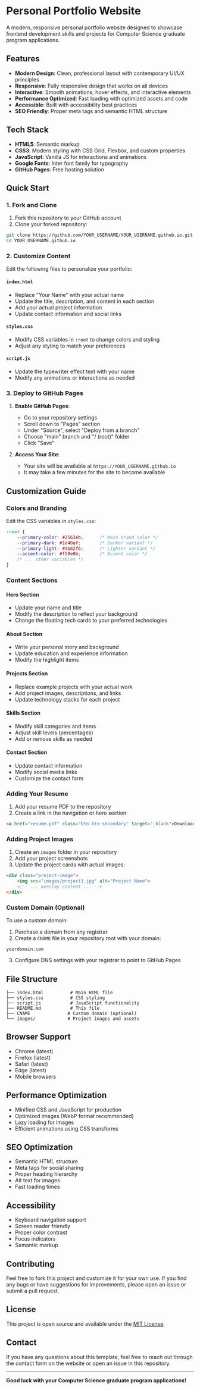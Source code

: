 # Personal Portfolio Website

A modern, responsive personal portfolio website designed to showcase frontend development skills and projects for Computer Science graduate program applications.

## Features

- **Modern Design**: Clean, professional layout with contemporary UI/UX principles
- **Responsive**: Fully responsive design that works on all devices
- **Interactive**: Smooth animations, hover effects, and interactive elements
- **Performance Optimized**: Fast loading with optimized assets and code
- **Accessible**: Built with accessibility best practices
- **SEO Friendly**: Proper meta tags and semantic HTML structure

## Tech Stack

- **HTML5**: Semantic markup
- **CSS3**: Modern styling with CSS Grid, Flexbox, and custom properties
- **JavaScript**: Vanilla JS for interactions and animations
- **Google Fonts**: Inter font family for typography
- **GitHub Pages**: Free hosting solution

## Quick Start

### 1. Fork and Clone

1. Fork this repository to your GitHub account
2. Clone your forked repository:
```bash
git clone https://github.com/YOUR_USERNAME/YOUR_USERNAME.github.io.git
cd YOUR_USERNAME.github.io
```

### 2. Customize Content

Edit the following files to personalize your portfolio:

#### `index.html`
- Replace "Your Name" with your actual name
- Update the title, description, and content in each section
- Add your actual project information
- Update contact information and social links

#### `styles.css`
- Modify CSS variables in `:root` to change colors and styling
- Adjust any styling to match your preferences

#### `script.js`
- Update the typewriter effect text with your name
- Modify any animations or interactions as needed

### 3. Deploy to GitHub Pages

1. **Enable GitHub Pages**:
   - Go to your repository settings
   - Scroll down to "Pages" section
   - Under "Source", select "Deploy from a branch"
   - Choose "main" branch and "/ (root)" folder
   - Click "Save"

2. **Access Your Site**:
   - Your site will be available at `https://YOUR_USERNAME.github.io`
   - It may take a few minutes for the site to become available

## Customization Guide

### Colors and Branding

Edit the CSS variables in `styles.css`:

```css
:root {
    --primary-color: #2563eb;      /* Main brand color */
    --primary-dark: #1e40af;       /* Darker variant */
    --primary-light: #3b82f6;      /* Lighter variant */
    --accent-color: #f59e0b;       /* Accent color */
    /* ... other variables */
}
```

### Content Sections

#### Hero Section
- Update your name and title
- Modify the description to reflect your background
- Change the floating tech cards to your preferred technologies

#### About Section
- Write your personal story and background
- Update education and experience information
- Modify the highlight items

#### Projects Section
- Replace example projects with your actual work
- Add project images, descriptions, and links
- Update technology stacks for each project

#### Skills Section
- Modify skill categories and items
- Adjust skill levels (percentages)
- Add or remove skills as needed

#### Contact Section
- Update contact information
- Modify social media links
- Customize the contact form

### Adding Your Resume

1. Add your resume PDF to the repository
2. Create a link in the navigation or hero section:
```html
<a href="resume.pdf" class="btn btn-secondary" target="_blank">Download Resume</a>
```

### Adding Project Images

1. Create an `images` folder in your repository
2. Add your project screenshots
3. Update the project cards with actual images:
```html
<div class="project-image">
    <img src="images/project1.jpg" alt="Project Name">
    <!-- ... overlay content ... -->
</div>
```

### Custom Domain (Optional)

To use a custom domain:

1. Purchase a domain from any registrar
2. Create a `CNAME` file in your repository root with your domain:
```
yourdomain.com
```
3. Configure DNS settings with your registrar to point to GitHub Pages

## File Structure

```
├── index.html          # Main HTML file
├── styles.css          # CSS styling
├── script.js           # JavaScript functionality
├── README.md           # This file
├── CNAME              # Custom domain (optional)
└── images/            # Project images and assets
```

## Browser Support

- Chrome (latest)
- Firefox (latest)
- Safari (latest)
- Edge (latest)
- Mobile browsers

## Performance Optimization

- Minified CSS and JavaScript for production
- Optimized images (WebP format recommended)
- Lazy loading for images
- Efficient animations using CSS transforms

## SEO Optimization

- Semantic HTML structure
- Meta tags for social sharing
- Proper heading hierarchy
- Alt text for images
- Fast loading times

## Accessibility

- Keyboard navigation support
- Screen reader friendly
- Proper color contrast
- Focus indicators
- Semantic markup

## Contributing

Feel free to fork this project and customize it for your own use. If you find any bugs or have suggestions for improvements, please open an issue or submit a pull request.

## License

This project is open source and available under the [MIT License](LICENSE).

## Contact

If you have any questions about this template, feel free to reach out through the contact form on the website or open an issue in this repository.

---

**Good luck with your Computer Science graduate program applications!** 